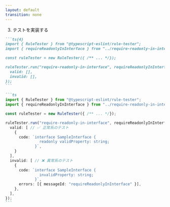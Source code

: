 ```yaml
---
layout: default
transition: none
---
```


<style scoped>
.slidev-vclick-hidden {
  display: none;
}
.small-code {
  .slidev-code {
    font-size: 0.7rem !important;
    line-height: 0rem !important;
    width: 400px !important;
  }
}
</style>

<div class="_bullet">

3. テストを実装する

<div v-click="1">

````md magic-move {at:2}
```ts{4}
import { RuleTester } from "@typescript-eslint/rule-tester";
import { requireReadonlyInInterface } from "../require-readonly-in-interface";

const ruleTester = new RuleTester({ /** ... */});

ruleTester.run("require-readonly-in-interface", requireReadonlyInInterface, {
  valid: [],
  invalid: [],
});
```

```ts
import { RuleTester } from "@typescript-eslint/rule-tester";
import { requireReadonlyInInterface } from "../require-readonly-in-interface";

const ruleTester = new RuleTester({ /** ... */});

ruleTester.run("require-readonly-in-interface", requireReadonlyInInterface, {
  valid: [ // ✅ 正常系のテスト
    {
      code: `interface SampleInterface {
               readonly validProperty: string;
             }`,
    }
  ],
  invalid: [ // ❌ 異常系のテスト
    {
      code: `interface SampleInterface {
               invalidProperty: string;
             }`,
      errors: [{ messageId: "requireReadonlyInInterface" }],
    },
  ],
});
```
````

</div>

</div>

<!-- 
続いて、テストを実装します。

[click] テストの実装も、ESLint の場合とほとんど同じで、typescript-eslint から提供される RuleTester というモジュールを使用します。

[click]  そして、こちらのコードのように、ruleTester の run メソッドを使用して、テスト対象のモジュールを指定し、正常系・異常系のテストケースを書くといった内容になります。

以上が、typescript-eslint を使用した、カスタムルールの基本的な開発の流れになります。
-->